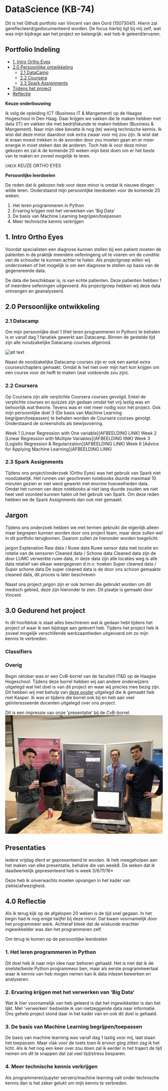 # DataScience (KB-74)
Dit is het Github portfolio van Vincent van den Oord (15073041). Hierin zal gereflecteerd/gedocumenteerd worden. De focus 
hierbij ligt bij mij zelf, wat was mijn bijdrage aan het project en belangrijk: wat heb ik geleerd/ervaren. 

## Portfolio Indeling
- [1. Intro Ortho Eyes](#1-intro-ortho-eyes)
- [2.0 Persoonlijke ontwikkeling](#20-persoonlijke-ontwikkeling)
  - [2.1 DataCamp](#21-datacamp)
  - [2.2 Coursera](#22-coursera)
  - [2.3 Spark Assignments](#23-spark-assignments)
- [Tijdens het project](#tijdens-het-project)
- [Reflectie](#reflectie)


**Keuze onderbouwing**

Ik volg de opleiding ICT (Business IT & Mangement) op de Haagse Hogeschool in Den Haag. Daar krijgen we vakken die te maken hebben met data (IT) en vakken die met bedrijfskunde te maken hebben (Business & Mangement). Naar mijn idee bevatte ik nog (te) weinig technische kennis. Ik wist dat deze minor daardoor ook extra zwaar voor mij zou zijn. Ik wist dat ik eraan moest trekken in de avonden door zou moeten gaan en er meer energie in moet steken dan de anderen. Toch heb ik voor deze minor gekozen en zal ik de komende 20 weken mijn best doen om er het beste van te maken en zoveel mogelijk te leren.  

`CHECK` KEUZE ORTHO EYES

**Persoonlijke leerdoelen**

De reden dat ik gekozen heb voor deze minor is omdat ik nieuwe dingen wilde leren. Onderstaand mijn persoonlijke leerdoelen voor de komende 20 weken.
 1. Het leren programmeren in Python
 2. Ervaring krijgen met het verwerken van 'Big Data'
 3. De basis van Machine Learning begrijpen/toepassen
 4. Meer technische kennis verkrijgen

## 1. Intro Ortho Eyes
Voordat specialisten een diagnose kunnen stellen bij een patient moeten de patienten in de praktijk meerdere oefeningeng uit te voeren om de conditie van de schouder te kunnen achter te halen. Als projectgroep willen wij onderzoeken of het mogelijk is om een diagnose te stellen op basis van de gegenereerde data. 

De data die beschikbaar is, is van echte patienten. Deze patienten hebben 1 of meerdere oefeningen uitgevoerd. Als projectgroep hebben wij deze data ontvangen en geanalyseerd.


## 2.0 Persoonlijke ontwikkeling 
### 2.1 Datacamp
Om mijn persoonlijke doel 1 (Het leren programmeren in Python) te behalen is er vanaf dag 1 fanatiek gewerkt aan Datacamp. Binnen de gestelde tijd zijn alle noodzakelijke Datacamp courses afgerond.

<img src="https://i.imgur.com/izapVDF.png" alt="alt text">

Naast de noodzakelijke Datacamp courses zijn er ook een aantal extra courses/chapters gemaakt. Omdat ik het niet over mijn hart kon krijgen om een course voor de helft te maken (wat voldoende zou zijn). 

### 2.2 Coursera
Op Coursera zijn alle verplichte Coursera courses gevolgd. Enkel de verplichte courses en quizzes zijn gedaan omdat het vrij lastig was en behoorlijk wat theorie. Tevens was er niet meer nodig voor het project. Ook mijn persoonlijke doel 3 (De basis van Machine Learning begrijpen/toepassen) te behalen worden de Coursera courses gevolgt. Onderstaand de screenshots als bewijsvoering.

Week 1 [Linear Regression with One variable](AFBEELDING LINK)
Week 2 [Linear Regression with Multiple Variables](AFBEELDING lINK)
Week 3 [Logistic Regression & Regularization](AFBEELDING LINK)
Week 6 [Advice for Applying Machine Learning](AFBEELDING LINK)

### 2.3 Spark Assignments
Tijdens ons project/onderzoek (Ortho Eyes) was het gebruik van Spark niet noodzakelijk. Het runnen van geschreven notebooks duurde maximaal 10 minuten gezien er niet werd gewerkt met enorme hoeveelheden data. Omdat het runnen van deze notebooks al niet lang duurde zouden we niet heel veel voordeel kunnen halen uit het gebruik van Spark. Om deze reden hebben we de Spark Assignments dan ook niet gemaakt.
## Jargon

Tijdens ons onderzoek hebben we met termen gebruikt die eigenlijk alleen maar begrepen kunnen worden door ons project team, maar deze zullen wel in dit portfolio terugkomen. Daarom zullen ze hieronder worden toegelicht.

jargon	Explenation
Raw data / Ruwe data	Ruwe sensor data met locatie en rotatie van de sensoren
Cleaned data / Schone data	Cleaned data zijn de door LUMC verwerkte ruwe data, in deze data zijn alle locaties weg is alle data relatief van elkaar weergegeven d.m.v. hoeken
Super cleaned data / Super schone data	De super cleaned data is de door ons schoon gemaakte cleaned data, dit proces is later beschreven

Naast ons project jargon zijn er ook termen die gebruikt worden om dit medisch gebied, deze zijn hieronder te zien. Dit plaatje is gemaakt door Vincent

## 3.0 Gedurend het project
In dit hoofdstuk is staat alles beschreven wat ik gedaan hebt tijdens het project of waar ik een bijdrage aan gelevert heb. Tijdens het project heb ik zoveel mogelijk verschillende werkzaamheden uitgevoerd om zo mijn kennis te verbreden. 

### Classifiers

### Overig
Begin oktober was er een CvB-borrel van de faculteit IT&D op de Haagse Hogeschool. Tijdens deze borrel hebben wij aan andere onderwijzers uitgelegd wat het doel is van dit project en waar wij precies mee bezig zijn. Dit hebben wij met behulp van [deze poster](https://github.com/vdhoofdk/Data-Science-KB-74/blob/master/Other/Poster_CvB-borrel.pdf) uitgelegd die ik gemaakt heb met Kasper. Ik was er tijdens die borrel ook bij en heb aan veel geïnteresseerde docenten uitgelegd over ons project.

Dit is een impressie van onze 'presentatie' bij de CvB-borrel.
<img src="https://github.com/vdhoofdk/Data-Science-KB-74/blob/master/Other/cvb-borrel.jpg?raw=true">
## Presentaties
Iedere vrijdag dient er gepresenteerd te worden. Ik heb meegeholpen aan het maken van elke presentatie, behalve die van week8. De weken dat ik daadwerkelijk gepresenteerd heb is week 3/6/11/16*

Deze heb ik onverwachts moeten opvangen in het kader van ziekte/afwezigheid. 




## 4.0 Reflectie
Als ik terug kijk op de afgelopen 20 weken is de tijd snel gegaan. In het begin had ik nog enige twijfel bij deze minor. Dat kwam voornamelijk door het programmeer werk. Achteraf bleek dat de wiskunde erachter ingewikkelder was dan het programmeren zelf. 

Om terug te komen op de persoonlijke leerdoelen
### 1. Het leren programmeren in Python
Dit doel heb ik naar mijn idee naar behoren gehaald. Het is niet dat ik de snelste/beste Python programmeur ben, maar als eerste programmeertaal waar ik kennis van heb mogen nemen kan ik data inlezen bewerken en analyseren.

### 2. Ervaring krijgen met het verwerken van 'Big Data'
Wat ik hier voornamelijk van heb geleerd is dat het ingewikkelder is dan het lijkt. Met 'verwerken' bedoelde ik van nietzeggende data naar informatie. Ons gehele project stond daar in het kader van en ook dit doel is gehaald.

### 3. De basis van Machine Learning begrijpen/toepassen
De basis van machine learning was vanaf dag 1 lastig voor mij, laat staan het toepassen. Maar vlak voor de toets toen ik ervoor ging zitten zag ik het licht. Als ik het nog een keer over zou doen zal ik eerder in het traject de tijd nemen om dit te snappen dat zal veel tijd/stress besparen.
### 4. Meer technische kennis verkrijgen
Als programmeren/jupyter servers/machine learning valt onder technische kennis dan is het zeker gelukt om mijn kennis te verbreden.
